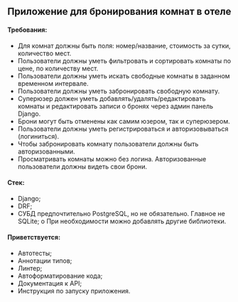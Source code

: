 ## Приложение для бронирования комнат в отеле

#### Требования:
- Для комнат должны быть поля: номер/название, стоимость за сутки, количество
мест.
- Пользователи должны уметь фильтровать и сортировать комнаты по цене, по
количеству мест.
- Пользователи должны уметь искать свободные комнаты в заданном временном
интервале.
- Пользователи должны уметь забронировать свободную комнату.
- Суперюзер должен уметь добавлять/удалять/редактировать комнаты и
редактировать записи о бронях через админ панель Django.
- Брони могут быть отменены как самим юзером, так и суперюзером.
- Пользователи должны уметь регистрироваться и авторизовываться (логиниться).
- Чтобы забронировать комнату пользователи должны быть авторизованными.
- Просматривать комнаты можно без логина. Авторизованные пользователи должны
видеть свои брони. 

#### Стек:
- Django;
- DRF;
- СУБД предпочтительно PostgreSQL, но не обязательно. Главное не SQLite; o При необходимости можно добавлять другие библиотеки.

#### Приветствуется:
- Автотесты;
- Аннотации типов;
- Линтер;
- Автоформатирование кода;
- Документация к API;
- Инструкция по запуску приложения.